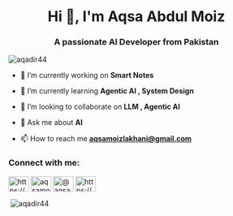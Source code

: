 <h1 align="center">Hi 👋, I'm Aqsa Abdul Moiz</h1>
<h3 align="center">A passionate AI Developer from Pakistan</h3>

<p align="left"> <img src="https://komarev.com/ghpvc/?username=aqadir44&label=Profile%20views&color=0e75b6&style=flat" alt="aqadir44" /> </p>

- 🔭 I’m currently working on **Smart Notes**

- 🌱 I’m currently learning **Agentic AI , System Design**

- 👯 I’m looking to collaborate on **LLM , Agentic AI**

- 💬 Ask me about **AI**

- 📫 How to reach me **aqsamoizlakhani@gmail.com**

<h3 align="left">Connect with me:</h3>
<p align="left">
<a href="https://linkedin.com/in/https://www.linkedin.com/in/aqsa-abdul-qadir/" target="blank"><img align="center" src="https://raw.githubusercontent.com/rahuldkjain/github-profile-readme-generator/master/src/images/icons/Social/linked-in-alt.svg" alt="https://www.linkedin.com/in/aqsa-abdul-qadir/" height="30" width="40" /></a>
<a href="https://instagram.com/aqsamoiz.ai" target="blank"><img align="center" src="https://raw.githubusercontent.com/rahuldkjain/github-profile-readme-generator/master/src/images/icons/Social/instagram.svg" alt="aqsamoiz.ai" height="30" width="40" /></a>
<a href="https://medium.com/@aqsa-qadir44" target="blank"><img align="center" src="https://raw.githubusercontent.com/rahuldkjain/github-profile-readme-generator/master/src/images/icons/Social/medium.svg" alt="@aqsa-qadir44" height="30" width="40" /></a>
<a href="https://www.youtube.com/c/https://www.youtube.com/@aqsaabdulmoiz" target="blank"><img align="center" src="https://raw.githubusercontent.com/rahuldkjain/github-profile-readme-generator/master/src/images/icons/Social/youtube.svg" alt="https://www.youtube.com/@aqsaabdulmoiz" height="30" width="40" /></a>
</p>


<p>&nbsp;<img align="center" src="https://github-readme-stats.vercel.app/api?username=aqadir44&show_icons=true&locale=en" alt="aqadir44" /></p>


